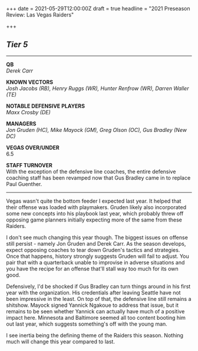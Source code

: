 +++
date = 2021-05-29T12:00:00Z
draft = true
headline = "2021 Preseason Review: Las Vegas Raiders"

+++
## **_Tier 5_**

***

**QB**  
_Derek Carr_

**KNOWN VECTORS**  
_Josh Jacobs (RB), Henry Ruggs (WR), Hunter Renfrow (WR), Darren Waller (TE)_

**NOTABLE DEFENSIVE PLAYERS**  
_Maxx Crosby (DE)_

**MANAGERS**  
_Jon Gruden (HC), Mike Mayock (GM), Greg Olson (OC), Gus Bradley (New DC)_

**VEGAS OVER/UNDER**  
6\.5

**STAFF TURNOVER**  
With the exception of the defensive line coaches, the entire defensive coaching staff has been revamped now that Gus Bradley came in to replace Paul Guenther.

***

Vegas wasn't quite the bottom feeder I expected last year. It helped that their offense was loaded with playmakers. Gruden likely also incorporated some new concepts into his playbook last year, which probably threw off opposing game planners initially expecting more of the same from these Raiders.

I don't see much changing this year though. The biggest issues on offense still persist - namely Jon Gruden and Derek Carr. As the season develops, expect opposing coaches to tear down Gruden's tactics and strategies. Once that happens, history strongly suggests Gruden will fail to adjust. You pair that with a quarterback unable to improvise in adverse situations and you have the recipe for an offense that'll stall way too much for its own good.

Defensively, I'd be shocked if Gus Bradley can turn things around in his first year with the organization. His credentials after leaving Seattle have not been impressive in the least. On top of that, the defensive line still remains a shitshow. Mayock signed Yannick Ngakoue to address that issue, but it remains to be seen whether Yannick can actually have much of a positive impact here. Minnesota and Baltimore seemed all too content booting him out last year, which suggests something's off with the young man.

I see inertia being the defining theme of the Raiders this season. Nothing much will change this year compared to last.